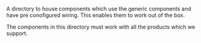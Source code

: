 A directory to house components which use the generic components and have pre conofigured wiring. This enables them to work out of the box.

The components in this directory must work with all the products which we support.

